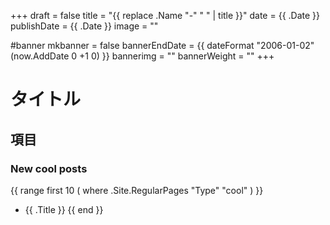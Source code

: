 +++
draft = false
title =  "{{ replace .Name "-" " " | title }}"
date = {{ .Date }}
publishDate = {{ .Date }}
image = ""

#banner
mkbanner = false
bannerEndDate = {{ dateFormat "2006-01-02" (now.AddDate 0 +1 0) }}
bannerimg = ""
bannerWeight = ""
+++

# タイトル

## 項目

### New cool posts

{{ range first 10 ( where .Site.RegularPages "Type" "cool" ) }}
* {{ .Title }}
{{ end }}
